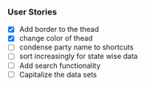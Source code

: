 ### User Stories

- [x] Add border to the thead
- [x] change color of thead
- [ ] condense party name to shortcuts
- [ ] sort increasingly for state wise data
- [ ] Add search functionality
- [ ] Capitalize the data sets